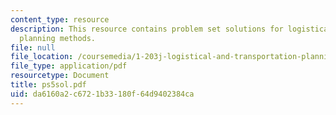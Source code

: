 ```yaml
---
content_type: resource
description: This resource contains problem set solutions for logistical and transportation
  planning methods.
file: null
file_location: /coursemedia/1-203j-logistical-and-transportation-planning-methods-fall-2006/da6160a2c6721b33180f64d9402384ca_ps5sol.pdf
file_type: application/pdf
resourcetype: Document
title: ps5sol.pdf
uid: da6160a2-c672-1b33-180f-64d9402384ca
---
```

